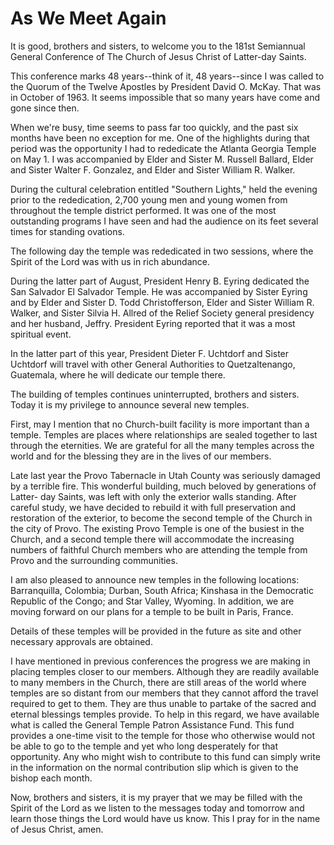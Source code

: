 # As We Meet Again

It is good, brothers and sisters, to welcome you to the 181st Semiannual
General Conference of The Church of Jesus Christ of Latter-day Saints.

This conference marks 48 years--think of it, 48 years--since I was called to
the Quorum of the Twelve Apostles by President David O. McKay. That was in
October of 1963. It seems impossible that so many years have come and gone
since then.

When we're busy, time seems to pass far too quickly, and the past six months
have been no exception for me. One of the highlights during that period was
the opportunity I had to rededicate the Atlanta Georgia Temple on May 1. I was
accompanied by Elder and Sister M. Russell Ballard, Elder and Sister Walter F.
Gonzalez, and Elder and Sister William R. Walker.

During the cultural celebration entitled "Southern Lights," held the evening
prior to the rededication, 2,700 young men and young women from throughout the
temple district performed. It was one of the most outstanding programs I have
seen and had the audience on its feet several times for standing ovations.

The following day the temple was rededicated in two sessions, where the Spirit
of the Lord was with us in rich abundance.

During the latter part of August, President Henry B. Eyring dedicated the San
Salvador El Salvador Temple. He was accompanied by Sister Eyring and by Elder
and Sister D. Todd Christofferson, Elder and Sister William R. Walker, and
Sister Silvia H. Allred of the Relief Society general presidency and her
husband, Jeffry. President Eyring reported that it was a most spiritual event.

In the latter part of this year, President Dieter F. Uchtdorf and Sister
Uchtdorf will travel with other General Authorities to Quetzaltenango,
Guatemala, where he will dedicate our temple there.

The building of temples continues uninterrupted, brothers and sisters. Today
it is my privilege to announce several new temples.

First, may I mention that no Church-built facility is more important than a
temple. Temples are places where relationships are sealed together to last
through the eternities. We are grateful for all the many temples across the
world and for the blessing they are in the lives of our members.

Late last year the Provo Tabernacle in Utah County was seriously damaged by a
terrible fire. This wonderful building, much beloved by generations of Latter-
day Saints, was left with only the exterior walls standing. After careful
study, we have decided to rebuild it with full preservation and restoration of
the exterior, to become the second temple of the Church in the city of Provo.
The existing Provo Temple is one of the busiest in the Church, and a second
temple there will accommodate the increasing numbers of faithful Church
members who are attending the temple from Provo and the surrounding
communities.

I am also pleased to announce new temples in the following locations:
Barranquilla, Colombia; Durban, South Africa; Kinshasa in the Democratic
Republic of the Congo; and Star Valley, Wyoming. In addition, we are moving
forward on our plans for a temple to be built in Paris, France.

Details of these temples will be provided in the future as site and other
necessary approvals are obtained.

I have mentioned in previous conferences the progress we are making in placing
temples closer to our members. Although they are readily available to many
members in the Church, there are still areas of the world where temples are so
distant from our members that they cannot afford the travel required to get to
them. They are thus unable to partake of the sacred and eternal blessings
temples provide. To help in this regard, we have available what is called the
General Temple Patron Assistance Fund. This fund provides a one-time visit to
the temple for those who otherwise would not be able to go to the temple and
yet who long desperately for that opportunity. Any who might wish to
contribute to this fund can simply write in the information on the normal
contribution slip which is given to the bishop each month.

Now, brothers and sisters, it is my prayer that we may be filled with the
Spirit of the Lord as we listen to the messages today and tomorrow and learn
those things the Lord would have us know. This I pray for in the name of Jesus
Christ, amen.

